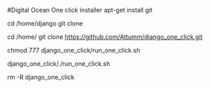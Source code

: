 
#Digital Ocean One click installer
apt-get install git

cd /home/django
git clone <your-project>

cd /home/
git clone https://github.com/Attumm/django_one_click.git

chmod 777 django_one_click/run_one_click.sh

django_one_click/./run_one_click.sh

rm -R django_one_click

